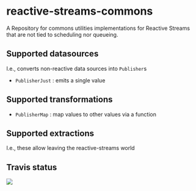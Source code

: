 # reactive-streams-commons
A Repository for commons utilities implementations for Reactive Streams that are not tied to scheduling nor queueing.

## Supported datasources

I.e., converts non-reactive data sources into `Publisher`s

  - `PublisherJust` : emits a single value
  
## Supported transformations

  - `PublisherMap` : map values to other values via a function

## Supported extractions

I.e., these allow leaving the reactive-streams world


## Travis status


<a href='https://travis-ci.org/reactor/reactive-streams-commons/builds'><img src='https://travis-ci.org/reactor/reactive-streams-commons.svg?branch=master'></a>
